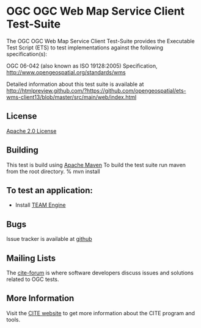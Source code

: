 # OGC OGC Web Map Service Client Test-Suite

The OGC OGC Web Map Service Client Test-Suite provides the Executable Test Script (ETS) to test implementations against the following specification(s):

OGC 06-042 (also known as ISO 19128:2005) Specification, http://www.opengeospatial.org/standards/wms


Detailed information about this test suite is available at  http://htmlpreview.github.com/?https://github.com/opengeospatial/ets-wms-client13/blob/master/src/main/web/index.html

## License

[Apache 2.0 License](LICENSE.md)

## Building

This test is build using [Apache Maven](http://maven.apache.org/) To 
build the test suite run maven from the root directory.
   % mvn install
     
## To test an application:
- Install [TEAM Engine](https://github.com/opengeospatial/teamengine/tree/master/src/site)

## Bugs

Issue tracker is available at [github](https://github.com/opengeospatial/ets-wms-client13/issues)

## Mailing Lists

The [cite-forum](http://cite.opengeospatial.org/forum) is where software developers discuss issues and solutions related to OGC tests. 

## More Information

Visit the [CITE website](http://cite.opengeospatial.org/) to get more information about the CITE program and tools.

